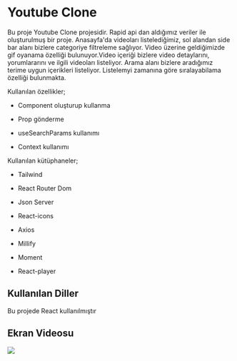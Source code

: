 <h1>Youtube Clone</h1>

Bu proje Youtube Clone projesidir. Rapid api dan aldığımız veriler ile oluşturulmuş bir proje. Anasayfa'da videoları listelediğimiz, sol alandan side bar alanı bizlere categoriye filtreleme sağlıyor. Video üzerine geldiğimizde gif oyanama özelliği bulunuyor.Video içeriği bizlere video detaylarını, yorumlararını ve ilgili videoları listeliyor. Arama alanı bizlere aradığımız terime uygun içerikleri listeliyor. Listelemyi zamanına göre sıralayabilama özelliği bulunmakta.

Kullanılan özellikler;

- Component oluşturup kullanma

- Prop gönderme

- useSearchParams kullanımı

- Context kullanımı

Kullanılan kütüphaneler;

- Tailwind

- React Router Dom

- Json Server

- React-icons

- Axios

- Millify

- Moment

- React-player

<h2>Kullanılan Diller</h2>

Bu projede React kullanılmıştır

<h2>Ekran Videosu</h2>

![](youtube_clone.gif)
